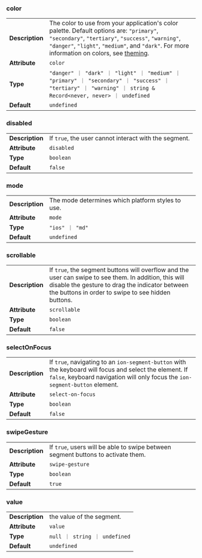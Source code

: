 

### color 

| | |
| --- | --- |
| **Description** | The color to use from your application's color palette. Default options are: `"primary"`, `"secondary"`, `"tertiary"`, `"success"`, `"warning"`, `"danger"`, `"light"`, `"medium"`, and `"dark"`. For more information on colors, see [theming](/docs/theming/basics). |
| **Attribute** | `color` |
| **Type** | `"danger" ｜ "dark" ｜ "light" ｜ "medium" ｜ "primary" ｜ "secondary" ｜ "success" ｜ "tertiary" ｜ "warning" ｜ string & Record<never, never> ｜ undefined` |
| **Default** | `undefined` |



### disabled 

| | |
| --- | --- |
| **Description** | If `true`, the user cannot interact with the segment. |
| **Attribute** | `disabled` |
| **Type** | `boolean` |
| **Default** | `false` |



### mode 

| | |
| --- | --- |
| **Description** | The mode determines which platform styles to use. |
| **Attribute** | `mode` |
| **Type** | `"ios" ｜ "md"` |
| **Default** | `undefined` |



### scrollable 

| | |
| --- | --- |
| **Description** | If `true`, the segment buttons will overflow and the user can swipe to see them. In addition, this will disable the gesture to drag the indicator between the buttons in order to swipe to see hidden buttons. |
| **Attribute** | `scrollable` |
| **Type** | `boolean` |
| **Default** | `false` |



### selectOnFocus 

| | |
| --- | --- |
| **Description** | If `true`, navigating to an `ion-segment-button` with the keyboard will focus and select the element. If `false`, keyboard navigation will only focus the `ion-segment-button` element. |
| **Attribute** | `select-on-focus` |
| **Type** | `boolean` |
| **Default** | `false` |



### swipeGesture 

| | |
| --- | --- |
| **Description** | If `true`, users will be able to swipe between segment buttons to activate them. |
| **Attribute** | `swipe-gesture` |
| **Type** | `boolean` |
| **Default** | `true` |



### value 

| | |
| --- | --- |
| **Description** | the value of the segment. |
| **Attribute** | `value` |
| **Type** | `null ｜ string ｜ undefined` |
| **Default** | `undefined` |

